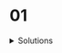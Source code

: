 # 01

<details>
  <summary>Solutions</summary>
  <ol>
    <li>1709</li>
    <li>1761</li>
  </ol>
</details>
